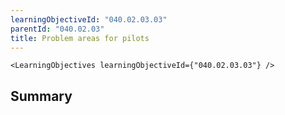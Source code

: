 ```yaml
---
learningObjectiveId: "040.02.03.03"
parentId: "040.02.03"
title: Problem areas for pilots
---
```


```tsx eval
<LearningObjectives learningObjectiveId={"040.02.03.03"} />
```

## Summary
